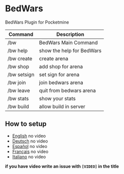 # BedWars
BedWars Plugin for Pocketmine

Command | Description
---|---
/bw | BedWars Main Command
/bw help | show the help for BedWars
/bw create | create arena
/bw shop | add shop for arena
/bw setsign | set sign for arena
/bw join | join bedwars arena
/bw leave | quit from bedwars arena
/bw stats | show your stats
/bw build | allow build in server

## How to setup
- [English]() no video
- [Deutsch]() no video
- [Español]() no video
- [Français]() no video
- [Italiano]() no video

__if you have video write an issue with `[VIDEO]` in the title__
